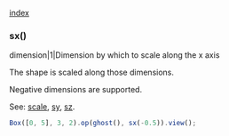 [index](../../nb/api/index.md)
### sx()
dimension|1|Dimension by which to scale along the x axis

The shape is scaled along those dimensions.

Negative dimensions are supported.

See: [scale](../../nb/api/scale.nb), [sy](#https://raw.githubusercontent.com/jsxcad/JSxCAD/master/nb/api/sy.nb), [sz](#https://raw.githubusercontent.com/jsxcad/JSxCAD/master/nb/api/sz.md).

```JavaScript
Box([0, 5], 3, 2).op(ghost(), sx(-0.5)).view();
```
